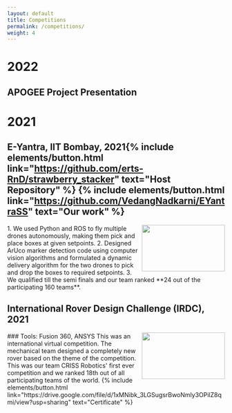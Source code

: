 ```yaml
---
layout: default
title: Competitions
permalink: /competitions/
weight: 4
---
```

# 2022
## APOGEE Project Presentation


# 2021
## **E-Yantra, IIT Bombay, 2021**{% include elements/button.html link="https://github.com/erts-RnD/strawberry_stacker" text="Host Repository" %} {% include elements/button.html link="https://github.com/VedangNadkarni/EYantraSS" text="Our work" %}
<img align ="right" src="https://drive.google.com/file/d/1OEhn3EiXwLliZO1xHyrc0EyozbV0f_2T/view?usp=sharing" width="192" height="108">
1. We used Python and ROS to fly multiple drones autonomously, making them pick and place boxes at given setpoints.
2. Designed ArUco marker detection code using computer vision algorithms and formulated a dynamic delivery algorithm for the two drones to pick and drop the boxes to required setpoints.
3. We qualified till the semi finals and our team ranked **24 out of the participating 160 teams**.
<br clear="left"/>
<!-- <p class="text-center">
{% include elements/button.html link="https://github.com/erts-RnD/strawberry_stacker" text="Host Repository" %}
{% include elements/button.html link="https://github.com/VedangNadkarni/EYantraSS" text="Our work" %}
</p> -->

## **International Rover Design Challenge (IRDC), 2021**
<img align ="right" src="https://drive.google.com/file/d/13lb68jev3avJdYmileejb8UZYjbYaWzG/view?usp=sharing" width="192" height="108">
### Tools: Fusion 360, ANSYS
This was an international virtual competition. The mechanical team designed a completely new rover based on the theme of the competition. This was our team CRISS Robotics' first ever competition and we ranked 18th out of all participating teams of the world.
{% include elements/button.html link="https://drive.google.com/file/d/1xMNibk_3LGSugsrBwoNmly3OPilZ8qmi/view?usp=sharing" text="Certificate" %}